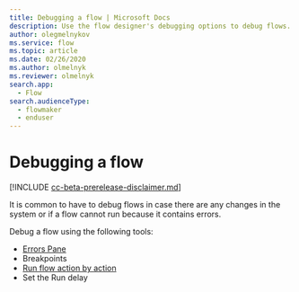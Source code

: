 ```yaml
---
title: Debugging a flow | Microsoft Docs
description: Use the flow designer's debugging options to debug flows.
author: olegmelnykov
ms.service: flow
ms.topic: article
ms.date: 02/26/2020
ms.author: olmelnyk
ms.reviewer: olmelnyk
search.app: 
  - Flow
search.audienceType: 
  - flowmaker
  - enduser
---
```


# Debugging a flow

[!INCLUDE [cc-beta-prerelease-disclaimer.md](../../includes/cc-beta-prerelease-disclaimer.md)]

It is common to have to debug flows in case there are any changes in the system or if a flow cannot run because it contains errors. 
<!--note from editor: It would be good to link to the topics about these things. -->

Debug a flow using the following tools:
* [Errors Pane](errors.md)
* Breakpoints
* [Run flow action by action](running-action.md)
* Set the Run delay


